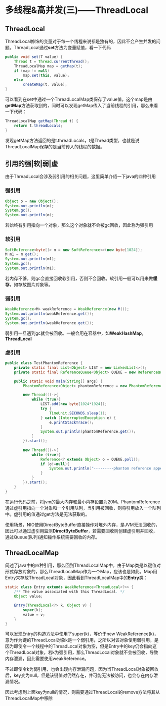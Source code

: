 # 多线程&高并发(三)——ThreadLocal

## ThreadLocal

ThreadLocal修饰的变量对于每一个线程来说都是独有的，因此不会产生并发的问题。ThreadLocal通过**set**方法为变量赋值，看一下代码

```java
public void set(T value) {
    Thread t = Thread.currentThread();
    ThreadLocalMap map = getMap(t);
    if (map != null)
        map.set(this, value);
    else
        createMap(t, value);
}
```

可以看到在set中通过一个ThreadLocalMap类保存了value值，这个map是由**getMap**方法获取到的，同时可以发现getMap传入了当前线程的引用，那么来看一下代码：

```java
ThreadLocalMap getMap(Thread t) {
    return t.threadLocals;
}
```

发现getMap方法返回的是t.threadLocals，t是Thread类型，也就是说ThreadLocalMap保存的是当前传入的线程的数据。



## 引用的强|软|弱|虚

由于ThreadLocal会涉及弱引用的相关问题，这里简单介绍一下java的四种引用

### 强引用

```java
Object o = new Object();
System.out.println(o);
System.gc();
System.out.println(o);
```

若始终有引用指向一个对象，那么这个对象就不会被gc回收，因此称为强引用

### 软引用

```java
SoftReference<byte[]> m = new SoftReference<>(new byte[1024]);
M m1 = m.get();
System.out.println(m1);
System.gc();
System.out.println(m1);
```

若内存不够，则gc会直接回收软引用，否则不会回收。软引用一般可以用来做**缓存**，如存放图片对象等。

### 弱引用

```java
WeakReference<M> weakReference = WeakReference(new M());
System.out.println(weakReference.get());
System.gc();
System.out.println(weakReference.get());
```

弱引用一旦遇到gc就会被回收。一般会用在容器中，如**WeakHashMap**，**ThreadLocal**

### 虚引用

```java
public class TestPhantomReference {
    private static final List<Object> LIST = new LinkedList<>();
    private static final ReferenceQueue<Object> QUEUE = new ReferenceQueue<>();

    public static void main(String[] args) {
        PhantomReference<Object> phantomReference = new PhantomReference<>(new Object(),QUEUE);

        new Thread(()->{
            while (true){
                LIST.add(new byte[1024*1024]);
                try {
                    TimeUnit.SECONDS.sleep(1);
                } catch (InterruptedException e) {
                    e.printStackTrace();
                }
                System.out.println(phantomReference.get());
            }
        }).start();
        
        new Thread(()->{
            while (true){
                Reference<? extends Object> o = QUEUE.poll();
                if (o!=null){
                    System.out.println("---------phantom reference appear");
                }
            }
        }).start();
    }
}
```

在运行代码之前，将jvm的最大内存和最小内存设置为20M。PhantomReference通过虚引用指向一个对象和一个引用队列，当引用被回收，则将引用放入一个队列中。虚引用的值通过get方法是无法获取的。

使用场景，NIO使用DirectByteBuffer直接操作对堆外内存，是JVM无法回收的，因此可以通过虚引用监测**DirectByteBuffer**，若需要回收则创建虚引用并回收，通过Queue(队列)通知操作系统需要回收的内存。



##  ThreadLocalMap

简述了java中的四种引用，那么回到ThreadLocalMap中，由于Map类是以键值对形式存放对象的，那么ThreadLocalMap作为一个Map，应该也是如此。Map用Entry来存放ThreadLocal对象，因此看到ThreadLocalMap中的**Entry**类：

```java
static class Entry extends WeakReference<ThreadLocal<?>> {
    /** The value associated with this ThreadLocal. */
    Object value;

    Entry(ThreadLocal<?> k, Object v) {
        super(k);
        value = v;
    }
}
```

可以发现Entry的构造方法中使用了super(k)，等价于new WeakReference(k)，意为作为键的ThreadLocal对象k是一个弱引用，之所以对该对象使用弱引用，是因为即使令一个线程中的ThreadLocal对象为空，但是Entry中的key仍会指向这个ThreadLocal对象，若k为强引用，那么ThreadLocal对象就不会被回收，导致内存泄漏，因此需要使用weakReference。

不过即使令k为弱引用，也会出现内存泄漏问题，因为当ThreadLocal对象被回收后，key变为null，但是该键值对仍然存在，并可能无法被访问，也会存在内存泄漏情况。

因此考虑到上面key为null的情况，则需要通过ThreadLocal的remove方法将其从ThreadLocalMap中移除

